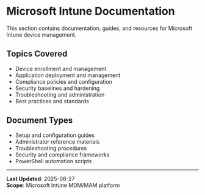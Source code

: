 # Microsoft Intune Documentation

This section contains documentation, guides, and resources for Microsoft Intune device management.

## Topics Covered

- Device enrollment and management
- Application deployment and management
- Compliance policies and configuration
- Security baselines and hardening
- Troubleshooting and administration
- Best practices and standards

## Document Types

- Setup and configuration guides
- Administrator reference materials
- Troubleshooting procedures
- Security and compliance frameworks
- PowerShell automation scripts

---

**Last Updated**: 2025-08-27  
**Scope**: Microsoft Intune MDM/MAM platform